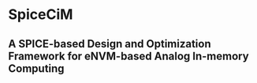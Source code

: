 # SpiceCiM

## A SPICE-based Design and Optimization Framework for eNVM-based Analog In-memory Computing
